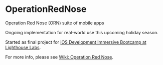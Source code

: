 # OperationRedNose

Operation Red Nose (ORN) suite of mobile apps

Ongoing implementation for real-world use this upcoming holiday season.

Started as final project for [iOS Development Immersive Bootcamp at Lighthouse Labs](https://www.lighthouselabs.ca/ios).

For more info, please see [Wiki: Operation Red Nose](https://github.com/4johnny/OperationRedNose/wiki).
